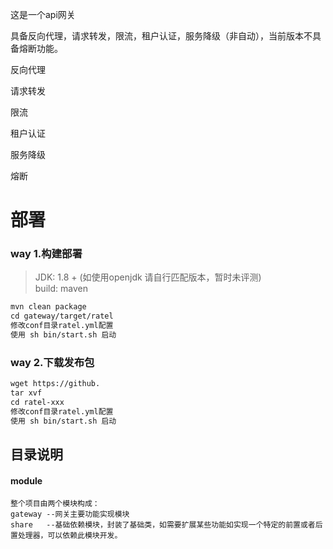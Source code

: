 这是一个api网关

具备反向代理，请求转发，限流，租户认证，服务降级（非自动），当前版本不具备熔断功能。

反向代理

请求转发

限流

租户认证

服务降级

熔断

# 部署
### way 1.构建部署
 > JDK: 1.8 + (如使用openjdk 请自行匹配版本，暂时未评测) <br/>
 > build: maven <br/>
```html
mvn clean package
cd gateway/target/ratel
修改conf目录ratel.yml配置
使用 sh bin/start.sh 启动
```
### way 2.下载发布包
```html
wget https://github.
tar xvf 
cd ratel-xxx
修改conf目录ratel.yml配置
使用 sh bin/start.sh 启动
```

## 目录说明
#### module
    整个项目由两个模块构成：
    gateway --网关主要功能实现模块
    share   --基础依赖模块，封装了基础类，如需要扩展某些功能如实现一个特定的前置或者后置处理器，可以依赖此模块开发。
    
